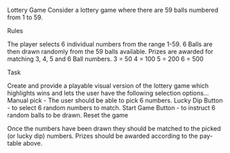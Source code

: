 Lottery Game
Consider a lottery game where there are 59 balls numbered from 1 to 59.

Rules 

The player selects 6 individual numbers from the range 1-59.
6 Balls are then drawn randomly from the 59 balls available.
Prizes are awarded for matching 3, 4, 5 and 6 Ball numbers.
3 = 50
4 = 100
5 = 200
6 = 500

Task

Create and provide a playable visual version of the lottery game which highlights wins and lets the user have the following selection options…
Manual pick - The user should be able to pick 6 numbers. 
Lucky Dip Button - to select 6 random numbers to match.
Start Game Button - to instruct 6 random balls to be drawn. 
Reset the game

Once the numbers have been drawn they should be matched to the picked (or lucky dip) numbers. Prizes should be awarded according to the pay-table above. 